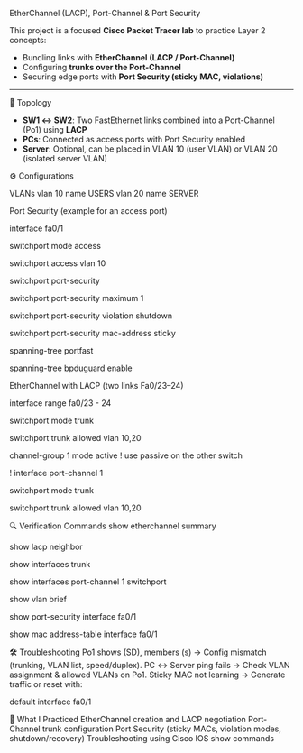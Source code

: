 EtherChannel (LACP), Port-Channel & Port Security

This project is a focused **Cisco Packet Tracer lab** to practice Layer 2 concepts:
- Bundling links with **EtherChannel (LACP / Port-Channel)**
- Configuring **trunks over the Port-Channel**
- Securing edge ports with **Port Security (sticky MAC, violations)**

---

📌 Topology

- **SW1 ↔ SW2**: Two FastEthernet links combined into a Port-Channel (Po1) using **LACP**  
- **PCs**: Connected as access ports with Port Security enabled  
- **Server**: Optional, can be placed in VLAN 10 (user VLAN) or VLAN 20 (isolated server VLAN)


⚙️ Configurations

VLANs
vlan 10
 name USERS
vlan 20
 name SERVER

Port Security (example for an access port)

interface fa0/1

 switchport mode access
 
 switchport access vlan 10
 
 switchport port-security
 
 switchport port-security maximum 1
 
 switchport port-security violation shutdown
 
 switchport port-security mac-address sticky
 
 spanning-tree portfast
 
 spanning-tree bpduguard enable

EtherChannel with LACP (two links Fa0/23–24)

interface range fa0/23 - 24

 switchport mode trunk
 
 switchport trunk allowed vlan 10,20
 
 channel-group 1 mode active   ! use passive on the other switch
 
!
interface port-channel 1

 switchport mode trunk
 
 switchport trunk allowed vlan 10,20
 

🔍 Verification Commands
show etherchannel summary

show lacp neighbor

show interfaces trunk

show interfaces port-channel 1 switchport

show vlan brief

show port-security interface fa0/1

show mac address-table interface fa0/1

🛠 Troubleshooting
Po1 shows (SD), members (s) → Config mismatch (trunking, VLAN list, speed/duplex).
PC ↔ Server ping fails → Check VLAN assignment & allowed VLANs on Po1.
Sticky MAC not learning → Generate traffic or reset with:

default interface fa0/1

🎯 What I Practiced
EtherChannel creation and LACP negotiation
Port-Channel trunk configuration
Port Security (sticky MACs, violation modes, shutdown/recovery)
Troubleshooting using Cisco IOS show commands
